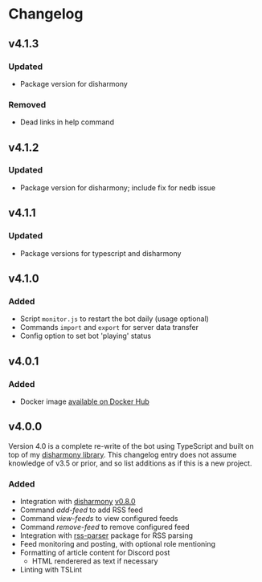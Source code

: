 # Changelog
## v4.1.3
### Updated
- Package version for disharmony

### Removed
- Dead links in help command

## v4.1.2
### Updated
- Package version for disharmony; include fix for nedb issue

## v4.1.1
### Updated
- Package versions for typescript and disharmony

## v4.1.0
### Added
- Script `monitor.js` to restart the bot daily (usage optional)
- Commands `import` and `export` for server data transfer
- Config option to set bot 'playing' status

## v4.0.1
### Added
- Docker image [available on Docker Hub](https://hub.docker.com/r/benji7425/discord-rss-fetcher)

## v4.0.0
Version 4.0 is a complete re-write of the bot using TypeScript and built on top of my [disharmony library](https://github.com/benji7425/disharmony).
This changelog entry does not assume knowledge of v3.5 or prior, and so list additions as if this is a new project.

### Added
- Integration with [disharmony](https://github.com/benji7425/disharmony) [v0.8.0](https://www.npmjs.com/package/disharmony/v/0.8.0)
- Command *add-feed* to add RSS feed
- Command *view-feeds* to view configured feeds
- Command *remove-feed* to remove configured feed
- Integration with [rss-parser](https://www.npmjs.com/package/rss-parser) package for RSS parsing
- Feed monitoring and posting, with optional role mentioning
- Formatting of article content for Discord post
    - HTML renderered as text if necessary
- Linting with TSLint
